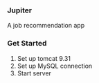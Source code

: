 ### Jupiter
A job recommendation app

### Get Started
1. Set up tomcat 9.31
2. Set up MySQL connection
3. Start server
